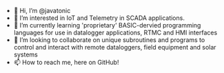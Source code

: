 - 👋 Hi, I’m @javatonic
- 👀 I’m interested in IoT and Telemetry in SCADA applications.
- 🌱 I’m currently learning 'proprietary' BASIC-dervied programming languages for use in datalogger applications, RTMC and HMI interfaces
- 💞️ I’m looking to collaborate on unique subroutines and programs to control and interact with remote dataloggers, field equipment and solar systems
- 📫 How to reach me, here on GitHub!

<!---
javatonic/javatonic is a ✨ special ✨ repository because its `README.md` (this file) appears on your GitHub profile.
You can click the Preview link to take a look at your changes.
--->
